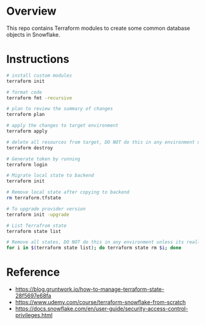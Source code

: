 # Overview
This repo contains Terraform modules to create some common database objects in Snowflake.

# Instructions

```bash
# install custom modules
terraform init

# format code
terraform fmt -recursive

# plan to review the summary of changes
terraform plan

# apply the changes to target environment
terraform apply

# delete all resources from target, DO NOT do this in any environment unless its really needed 🔥
terraform destroy

# Generate token by running
terraform login

# Migrate local state to backend
terraform init

# Remove local state after copying to backend
rm terraform.tfstate

# To upgrade provider version
terraform init -upgrade

# List Terrafrom state
terraform state list

# Remove all states, DO NOT do this in any environment unless its really needed 🔥
for i in $(terraform state list); do terraform state rm $i; done
```

# Reference 
- https://blog.gruntwork.io/how-to-manage-terraform-state-28f5697e68fa
- https://www.udemy.com/course/terraform-snowflake-from-scratch
- https://docs.snowflake.com/en/user-guide/security-access-control-privileges.html